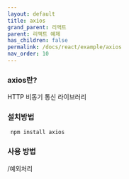 ```yaml
---
layout: default
title: axios
grand_parent: 리액트
parent: 리액트 예제
has_children: false
permalink: /docs/react/example/axios
nav_order: 10
---
```



### **axios란?**  
HTTP 비동기 통신 라이브러리





### **설치방법**
```shell 
 npm install axios
```




### **사용 방법**
/예외처리